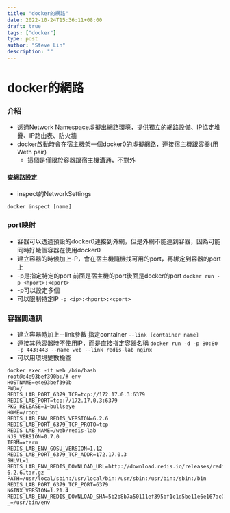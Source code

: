 ```yaml
---
title: "docker的網路"
date: 2022-10-24T15:36:11+08:00
draft: true
tags: ["docker"]
type: post
author: "Steve Lin"
description: ""
---
```

# docker的網路
### 介紹
- 透過Network Namespace虛擬出網路環境，提供獨立的網路設備、IP協定堆疊、IP路由表、防火牆
- docker啟動時會在宿主機架一個docker0的虛擬網路，連接宿主機跟容器(用Weth pair)
	- 這個是僅限於容器跟宿主機溝通，不對外 

#### 查網路設定
- inspect的NetworkSettings
```
docker inspect [name]
```
### port映射
- 容器可以透過預設的docker0連接到外網，但是外網不能連到容器，因為可能同時好幾個容器在使用docker0
- 建立容器的時候加上-P，會在宿主機隨機找可用的port，再綁定到容器的port上
- -p是指定特定的port 前面是宿主機的port後面是docker的port
`docker run -p <hport>:<cport> `
- -p可以設定多個
- 可以限制特定IP
`-p <ip>:<hport>:<cport>`
### 容器間通訊
- 建立容器時加上--link參數 指定container
`--link [container name]`
- 連接其他容器時不使用IP，而是直接指定容器名稱
`docker run -d -p 80:80 -p 443:443 --name web --link redis-lab nginx`
- 可以用環境變數檢查
```
docker exec -it web /bin/bash
root@e4e93bef390b:/# env
HOSTNAME=e4e93bef390b
PWD=/
REDIS_LAB_PORT_6379_TCP=tcp://172.17.0.3:6379
REDIS_LAB_PORT=tcp://172.17.0.3:6379
PKG_RELEASE=1~bullseye
HOME=/root
REDIS_LAB_ENV_REDIS_VERSION=6.2.6
REDIS_LAB_PORT_6379_TCP_PROTO=tcp
REDIS_LAB_NAME=/web/redis-lab
NJS_VERSION=0.7.0
TERM=xterm
REDIS_LAB_ENV_GOSU_VERSION=1.12
REDIS_LAB_PORT_6379_TCP_ADDR=172.17.0.3
SHLVL=1
REDIS_LAB_ENV_REDIS_DOWNLOAD_URL=http://download.redis.io/releases/redis-6.2.6.tar.gz
PATH=/usr/local/sbin:/usr/local/bin:/usr/sbin:/usr/bin:/sbin:/bin
REDIS_LAB_PORT_6379_TCP_PORT=6379
NGINX_VERSION=1.21.4
REDIS_LAB_ENV_REDIS_DOWNLOAD_SHA=5b2b8b7a50111ef395bf1c1d5be11e6e167ac018125055daa8b5c2317ae131ab
_=/usr/bin/env
```